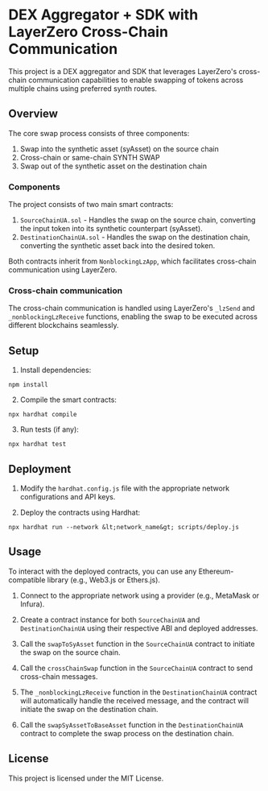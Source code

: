 
# DEX Aggregator + SDK with LayerZero Cross-Chain Communication

This project is a DEX aggregator and SDK that leverages LayerZero's cross-chain communication capabilities to enable swapping of tokens across multiple chains using preferred synth routes.

## Overview

The core swap process consists of three components:

1. Swap into the synthetic asset (syAsset) on the source chain
2. Cross-chain or same-chain SYNTH SWAP
3. Swap out of the synthetic asset on the destination chain

### Components

The project consists of two main smart contracts:

1. `SourceChainUA.sol` - Handles the swap on the source chain, converting the input token into its synthetic counterpart (syAsset).
2. `DestinationChainUA.sol` - Handles the swap on the destination chain, converting the synthetic asset back into the desired token.

Both contracts inherit from `NonblockingLzApp`, which facilitates cross-chain communication using LayerZero.

### Cross-chain communication

The cross-chain communication is handled using LayerZero's `_lzSend` and `_nonblockingLzReceive` functions, enabling the swap to be executed across different blockchains seamlessly.

## Setup

1. Install dependencies:

```
npm install
```

2. Compile the smart contracts:

```
npx hardhat compile
```

3. Run tests (if any):

```
npx hardhat test
```

## Deployment

1. Modify the `hardhat.config.js` file with the appropriate network configurations and API keys.

2. Deploy the contracts using Hardhat:

```
npx hardhat run --network &lt;network_name&gt; scripts/deploy.js
```

## Usage

To interact with the deployed contracts, you can use any Ethereum-compatible library (e.g., Web3.js or Ethers.js).

1. Connect to the appropriate network using a provider (e.g., MetaMask or Infura).

2. Create a contract instance for both `SourceChainUA` and `DestinationChainUA` using their respective ABI and deployed addresses.

3. Call the `swapToSyAsset` function in the `SourceChainUA` contract to initiate the swap on the source chain.

4. Call the `crossChainSwap` function in the `SourceChainUA` contract to send cross-chain messages.

5. The `_nonblockingLzReceive` function in the `DestinationChainUA` contract will automatically handle the received message, and the contract will initiate the swap on the destination chain.

6. Call the `swapSyAssetToBaseAsset` function in the `DestinationChainUA` contract to complete the swap process on the destination chain.

## License

This project is licensed under the MIT License.
